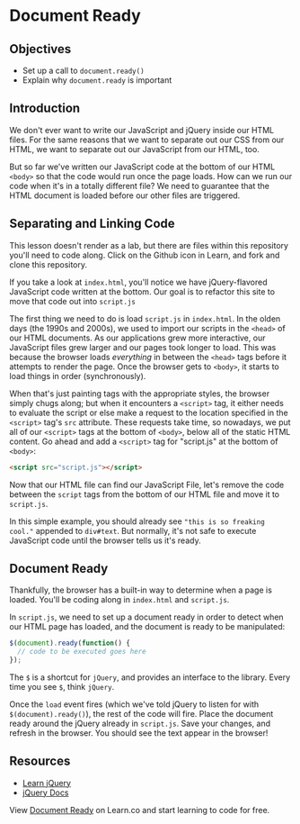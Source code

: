 # Document Ready

## Objectives
+ Set up a call to `document.ready()`
+ Explain why `document.ready` is important

## Introduction

We don't ever want to write our JavaScript and jQuery inside our HTML files. For the same reasons that we want to separate out our CSS from our HTML, we want to separate out our JavaScript from our HTML, too.

But so far we've written our JavaScript code at the bottom of our HTML `<body>` so that the code would run once the page loads. How can we run our code when it's in a totally different file? We need to guarantee that the HTML document is loaded before our other files are triggered.


## Separating and Linking Code

This lesson doesn't render as a lab, but there are files within this repository you'll need to code along. Click on the Github icon in Learn, and fork and clone this repository.

If you take a look at `index.html`, you'll notice we have jQuery-flavored JavaScript code written at the bottom. Our goal is to refactor this site to move that code out into `script.js`

The first thing we need to do is load `script.js` in `index.html`. In the olden days (the 1990s and 2000s), we used to import our scripts in the `<head>` of our HTML documents. As our applications grew more interactive, our JavaScript files grew larger and our pages took longer to load. This was because the browser loads _everything_ in between the `<head>` tags before it attempts to render the page. Once the browser gets to `<body>`, it starts to load things in order (synchronously).

When that's just painting tags with the appropriate styles, the browser simply chugs along; but when it encounters a `<script>` tag, it either needs to evaluate the script or else make a request to the location specified in the `<script>` tag's `src` attribute. These requests take time, so nowadays, we put all of our `<script>` tags at the bottom of `<body>`, below all of the static HTML content. Go ahead and add a `<script>` tag for "script.js" at the bottom of `<body>`:

```html
<script src="script.js"></script>
```
Now that our HTML file can find our JavaScript File, let's remove the code between the `script` tags from the bottom of our HTML file and move it to `script.js`.

In this simple example, you should already see `"this is so freaking cool."` appended to `div#text`. But normally, it's not safe to execute JavaScript code until the browser tells us it's ready.

## Document Ready

Thankfully, the browser has a built-in way to determine when a page is loaded. You'll be coding along in `index.html` and `script.js`.

In `script.js`, we need to set up a document ready in order to detect when our HTML page has loaded, and the document is ready to be manipulated:

```js
$(document).ready(function() {
  // code to be executed goes here
});
```

The `$` is a shortcut for `jQuery`, and provides an interface to the library. Every time you see `$`, think `jQuery`.

Once the `load` event fires (which we've told jQuery to listen for with `$(document).ready()`), the rest of the code will fire. Place the document ready around the jQuery already in `script.js`. Save your changes, and refresh in the browser. You should see the text appear in the browser!

## Resources

+ [Learn jQuery](http://learn.jquery.com/using-jquery-core/document-ready/)
+ [jQuery Docs](https://api.jquery.com/ready/)


<p class='util--hide'>View <a href='https://learn.co/lessons/js-jquery-document-ready-readme'>Document Ready</a> on Learn.co and start learning to code for free.</p>
